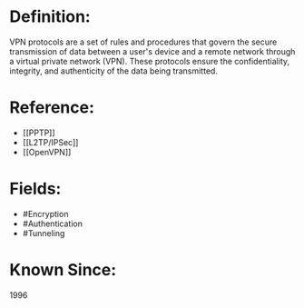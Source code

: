 

# Definition:
VPN protocols are a set of rules and procedures that govern the secure transmission of data between a user's device and a remote network through a virtual private network (VPN). These protocols ensure the confidentiality, integrity, and authenticity of the data being transmitted.

# Reference:
- [[PPTP]]
- [[L2TP/IPSec]]
- [[OpenVPN]]

# Fields: 
- #Encryption
- #Authentication
- #Tunneling

# Known Since:
1996

